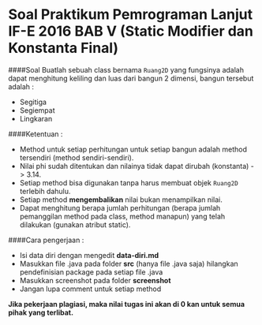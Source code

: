 Soal Praktikum Pemrograman Lanjut IF-E 2016 BAB V (Static Modifier dan Konstanta Final)
===  
####Soal 
Buatlah sebuah class bernama `Ruang2D` yang fungsinya adalah dapat menghitung keliling dan luas dari bangun 2 dimensi, bangun tersebut adalah : 

* Segitiga
* Segiempat
* Lingkaran

####Ketentuan :

* Method untuk setiap perhitungan untuk setiap bangun adalah method tersendiri (method sendiri-sendiri).
* Nilai phi sudah ditentukan dan nilainya tidak dapat dirubah (konstanta) -> 3.14.
* Setiap method bisa digunakan tanpa harus membuat objek `Ruang2D` terlebih dahulu.
* Setiap method **mengembalikan** nilai bukan menampilkan nilai.
* Dapat menghitung berapa jumlah perhitungan (berapa jumlah pemanggilan method pada class, method manapun) yang telah dilakukan (gunakan atribut static).

####Cara pengerjaan :

* Isi data diri dengan mengedit **data-diri.md**
* Masukkan file .java pada folder **src** (hanya file .java saja) hilangkan pendefinisian package pada setiap file .java
* Masukkan screenshot pada folder **screenshot**
* Jangan lupa comment untuk setiap method

**Jika pekerjaan plagiasi, maka nilai tugas ini akan di 0 kan untuk semua pihak yang terlibat.**